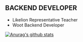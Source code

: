 ## BACKEND DEVELOPER
- Likelion Representative Teacher
- Woot Backend Developer

[![Anurag's github stats](https://github-readme-stats.vercel.app/api?username=oereo&theme=dracula)](https://github.com/anuraghazra/github-readme-stats)

	
